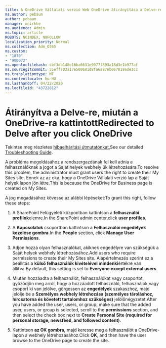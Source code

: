 ```yaml
---
title: A OneDrive Vállalati verzió Web OneDrive átirányítása a Delve-re
ms.author: pebaum
author: pebaum
manager: mnirkhe
ms.audience: Admin
ms.topic: article
ROBOTS: NOINDEX, NOFOLLOW
localization_priority: Normal
ms.collection: Adm_O365
ms.custom:
- "1870"
- "900072"
ms.openlocfilehash: cbf3db148e16ba6631e9077f893a18d3e1b977af
ms.sourcegitcommit: 55eff703a17e500681d8fa6a87eb067019ade3cc
ms.translationtype: MT
ms.contentlocale: hu-HU
ms.lasthandoff: 04/22/2020
ms.locfileid: "43722812"
---
```

# <a name="redirected-to-delve-after-you-click-onedrive"></a><span data-ttu-id="c3ec5-102">Átirányítva a Delve-re, miután a OneDrive-ra kattintott</span><span class="sxs-lookup"><span data-stu-id="c3ec5-102">Redirected to Delve after you click OneDrive</span></span>

<span data-ttu-id="c3ec5-103">Tekintse meg részletes [hibaelhárítási útmutatónkat.](https://docs.microsoft.com/sharepoint/support/sites/troubleshooting-guide-for-sites-stopped-at-provisioning)</span><span class="sxs-lookup"><span data-stu-id="c3ec5-103">See our detailed [Troubleshooting Guide](https://docs.microsoft.com/sharepoint/support/sites/troubleshooting-guide-for-sites-stopped-at-provisioning).</span></span>

<span data-ttu-id="c3ec5-104">A probléma megoldásához a rendszergazdának fel kell adnia a felhasználóknak a jogot a Saját helyek webhely ük létrehozására.</span><span class="sxs-lookup"><span data-stu-id="c3ec5-104">To resolve this problem, the administrator must grant users the right to create their My Sites site.</span></span> <span data-ttu-id="c3ec5-105">Ennek az az oka, hogy a OneDrive Vállalati verzió lap a Saját helyek lapon jön létre.</span><span class="sxs-lookup"><span data-stu-id="c3ec5-105">This is because the OneDrive for Business page is created on My Sites.</span></span>

<span data-ttu-id="c3ec5-106">A jog megadásához kövesse az alábbi lépéseket:</span><span class="sxs-lookup"><span data-stu-id="c3ec5-106">To grant this right, follow these steps:</span></span>

1. <span data-ttu-id="c3ec5-107">A SharePoint Felügyeleti központban kattintson a **felhasználói profilok**elemre.</span><span class="sxs-lookup"><span data-stu-id="c3ec5-107">In the SharePoint admin center,click **user profiles**.</span></span>

2. <span data-ttu-id="c3ec5-108">A **Kapcsolatok** csoportban kattintson a **Felhasználói engedélyek kezelése gombra.**</span><span class="sxs-lookup"><span data-stu-id="c3ec5-108">In the **People** section, click **Manage User Permissions**.</span></span>

3. <span data-ttu-id="c3ec5-109">Adjon hozzá olyan felhasználókat, akiknek engedélyre van szükségük a Saját helyek webhely létrehozásához.</span><span class="sxs-lookup"><span data-stu-id="c3ec5-109">Add users who require permissions to create their My Sites site.</span></span> <span data-ttu-id="c3ec5-110">Alapértelmezés szerint ez a beállítás a **külső felhasználók kivételével mindenki**értékre van állítva.</span><span class="sxs-lookup"><span data-stu-id="c3ec5-110">By default, this setting is set to **Everyone except external users**.</span></span>

4. <span data-ttu-id="c3ec5-111">Miután hozzáadta a felhasználót, felhasználókat vagy csoportot, győződjön meg arról, hogy a hozzáadott felhasználó, felhasználók vagy csoport ki van jelölve, görgessen az **engedélyek** szakaszhoz, majd jelölje be a **Személyes webhely létrehozása (személyes tároláshoz, hírcsatorna és követett tartalomhoz szükséges)** jelölőnégyzetet.</span><span class="sxs-lookup"><span data-stu-id="c3ec5-111">After you have added the user, users, or group, make sure that the added user, users, or group is selected, scroll to the **permissions** section, and then select the check box next to **Create Personal Site (required for personal storage, newsfeed, and followed content)**.</span></span>

5. <span data-ttu-id="c3ec5-112">Kattintson **az OK gombra,** majd keresse meg a felhasználót a OneDrive-lapon a webhely létrehozásához.</span><span class="sxs-lookup"><span data-stu-id="c3ec5-112">Click **OK**, and then have the user browse to the OneDrive page to create the site.</span></span>
